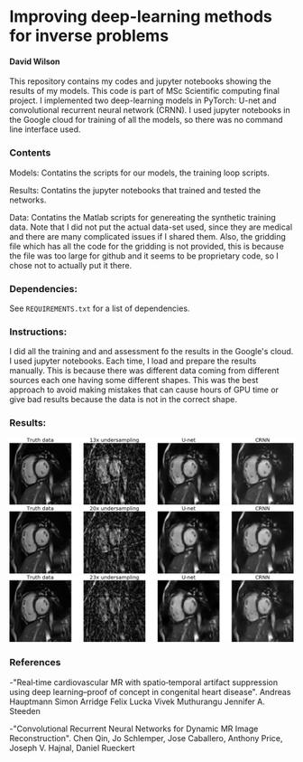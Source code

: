 # Improving deep-learning methods for inverse problems
#### David Wilson
This repository contains my codes and jupyter notebooks showing the results of my models.
This code is part of MSc Scientific computing final project.
I implemented two deep-learning models in PyTorch: U-net and convolutional recurrent neural network (CRNN).
I used jupyter notebooks in the Google cloud for training of all the models, so there was no command line interface used.

### Contents
Models: Contatins the scripts for our models, the training loop scripts. 

Results: Contatins the jupyter notebooks that trained and tested the networks.

Data: Contatins the Matlab scripts for genereating the synthetic training data. Note that I did not put the actual data-set used, since they are medical and there are many complicated issues if I shared them. Also, the gridding file which has all the code for the gridding is not provided, this is because the file was too large for github and it seems to be proprietary code, so I chose not to actually put it there.



### Dependencies:
See `REQUIREMENTS.txt` for a list of dependencies.


### Instructions:
I did all the training and and assessment fo the results in the Google's cloud. I used jupyter notebooks. Each time, I load and prepare the results manually. This is because there was different data coming from different sources each one having some different shapes. This was the best approach to avoid making mistakes that can cause hours of GPU time or give bad results because the data is not in the correct shape.

### Results:
![](gifs/13x.gif)
![](gifs/20x.gif)
![](gifs/23x.gif)


### References
-"Real‐time cardiovascular MR with spatio‐temporal artifact suppression using deep learning–proof of concept in congenital heart disease".
Andreas Hauptmann  Simon Arridge  Felix Lucka  Vivek Muthurangu  Jennifer A. Steeden

-"Convolutional Recurrent Neural Networks for Dynamic MR Image Reconstruction".
Chen Qin, Jo Schlemper, Jose Caballero, Anthony Price, Joseph V. Hajnal, Daniel Rueckert
